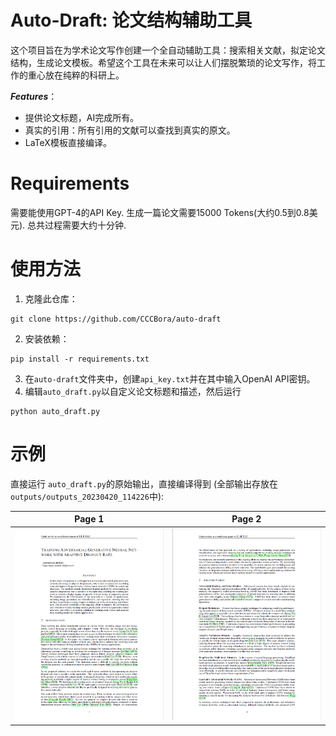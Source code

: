 # Auto-Draft: 论文结构辅助工具

这个项目旨在为学术论文写作创建一个全自动辅助工具：搜索相关文献，拟定论文结构，生成论文模板。希望这个工具在未来可以让人们摆脱繁琐的论文写作，将工作的重心放在纯粹的科研上。

***Features***： 
* 提供论文标题，AI完成所有。
* 真实的引用：所有引用的文献可以查找到真实的原文。
* LaTeX模板直接编译。

# Requirements

需要能使用GPT-4的API Key. 生成一篇论文需要15000 Tokens(大约0.5到0.8美元). 总共过程需要大约十分钟. 

# 使用方法 
1. 克隆此仓库：
```angular2html
git clone https://github.com/CCCBora/auto-draft
```
2. 安装依赖：
```angular2html
pip install -r requirements.txt
```
3. 在`auto-draft`文件夹中，创建`api_key.txt`并在其中输入OpenAI API密钥。
4. 编辑`auto_draft.py`以自定义论文标题和描述，然后运行
```angular2html
python auto_draft.py
```

# 示例
直接运行 `auto_draft.py`的原始输出，直接编译得到 (全部输出存放在`outputs/outputs_20230420_114226`中):

Page 1            |  Page 2
:-------------------------:|:-------------------------:
![](assets/page1.png "Page-1") |  ![](assets/page2.png "Page-2") 



